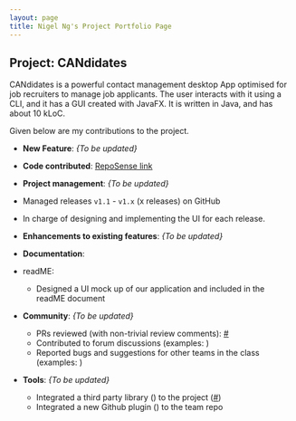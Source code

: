```yaml
---
layout: page
title: Nigel Ng's Project Portfolio Page
---
```


## Project: CANdidates

CANdidates is a powerful contact management desktop App optimised for job recruiters to manage job applicants.
The user interacts with it using a CLI, and it has a GUI created with JavaFX. It is written in Java, and has about 10 kLoC.

Given below are my contributions to the project.

* **New Feature**:  _{To be updated}_

* **Code contributed**: [RepoSense link](https://nus-cs2103-ay2021s1.github.io/tp-dashboard/#breakdown=true&search=vangoghhh&sort=groupTitle&sortWithin=title&since=2020-08-14&timeframe=commit&mergegroup=&groupSelect=groupByRepos&checkedFileTypes=docs~functional-code~test-code~other&tabOpen=false)

* **Project management**: _{To be updated}_
* Managed releases `v1.1` - `v1.x` (x releases) on GitHub
* In charge of designing and implementing the UI for each release.

* **Enhancements to existing features**: _{To be updated}_

* **Documentation**:
* readME:
    * Designed a UI mock up of our application and included in the readME document
   

* **Community**: _{To be updated}_
  * PRs reviewed (with non-trivial review comments): [\#]()
  * Contributed to forum discussions (examples: []())
  * Reported bugs and suggestions for other teams in the class (examples: []())

* **Tools**: _{To be updated}_
  * Integrated a third party library () to the project ([\#]())
  * Integrated a new Github plugin () to the team repo
